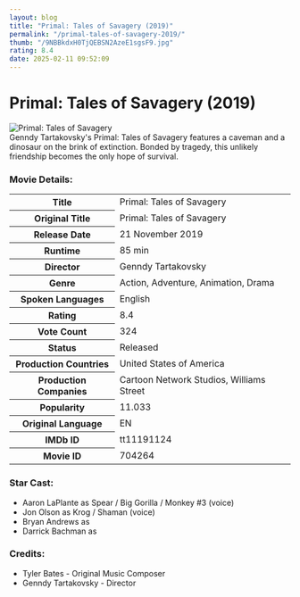 ```yaml
---
layout: blog
title: "Primal: Tales of Savagery (2019)"
permalink: "/primal-tales-of-savagery-2019/"
thumb: "/9NBBkdxH0TjQEBSN2AzeE1sgsF9.jpg"
rating: 8.4
date: 2025-02-11 09:52:09
---
```

<h1 class="title">Primal: Tales of Savagery (2019)</h1><div class="poster"><img src="{{ site.imglink }}/9NBBkdxH0TjQEBSN2AzeE1sgsF9.jpg" alt="Primal: Tales of Savagery" class="img-fluid rounded"/></div><div class="plot">Genndy Tartakovsky's Primal: Tales of Savagery features a caveman and a dinosaur on the brink of extinction. Bonded by tragedy, this unlikely friendship becomes the only hope of survival.</div><h3>Movie Details:</h3><table class="table table-bordered details"><tr><th>Title</th><td>Primal: Tales of Savagery</td></tr><tr><th>Original Title</th><td>Primal: Tales of Savagery</td></tr><tr><th>Release Date</th><td>21 November 2019</td></tr><tr><th>Runtime</th><td>85 min</td></tr><tr><th>Director</th><td>Genndy Tartakovsky</td></tr><tr><th>Genre</th><td>Action, Adventure, Animation, Drama</td></tr><tr><th>Spoken Languages</th><td>English</td></tr><tr><th>Rating</th><td>8.4</td></tr><tr><th>Vote Count</th><td>324</td></tr><tr><th>Status</th><td>Released</td></tr><tr><th>Production Countries</th><td>United States of America</td></tr><tr><th>Production Companies</th><td>Cartoon Network Studios, Williams Street</td></tr><tr><th>Popularity</th><td>11.033</td></tr><tr><th>Original Language</th><td>EN</td></tr><tr><th>IMDb ID</th><td>tt11191124</td></tr><tr><th>Movie ID</th><td>704264</td></tr></table><h3>Star Cast:</h3><ul class="list-group cast"><li>Aaron LaPlante as Spear / Big Gorilla / Monkey #3 (voice)</li><li>Jon Olson as Krog / Shaman (voice)</li><li>Bryan Andrews as </li><li>Darrick Bachman as </li></ul><h3>Credits:</h3><ul class="list-group crew"><li>Tyler Bates - Original Music Composer</li><li>Genndy Tartakovsky - Director</li></ul>